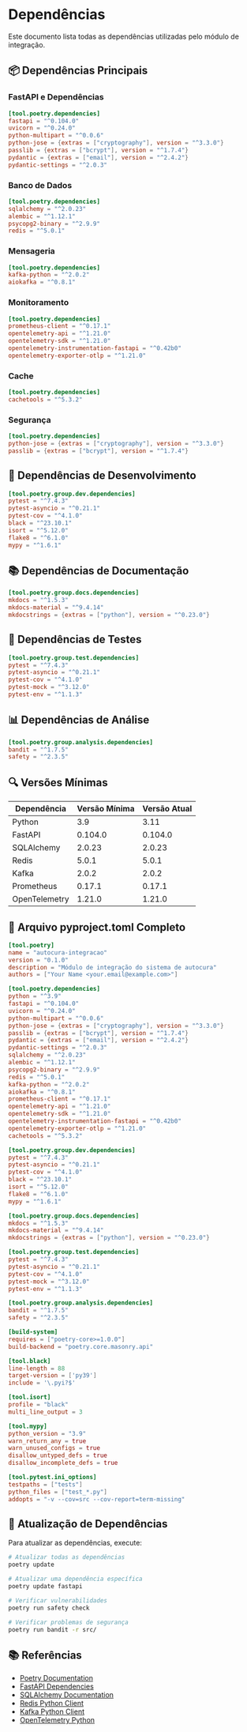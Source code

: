 # Dependências

Este documento lista todas as dependências utilizadas pelo módulo de integração.

## 📦 Dependências Principais

### FastAPI e Dependências

```toml
[tool.poetry.dependencies]
fastapi = "^0.104.0"
uvicorn = "^0.24.0"
python-multipart = "^0.0.6"
python-jose = {extras = ["cryptography"], version = "^3.3.0"}
passlib = {extras = ["bcrypt"], version = "^1.7.4"}
pydantic = {extras = ["email"], version = "^2.4.2"}
pydantic-settings = "^2.0.3"
```

### Banco de Dados

```toml
[tool.poetry.dependencies]
sqlalchemy = "^2.0.23"
alembic = "^1.12.1"
psycopg2-binary = "^2.9.9"
redis = "^5.0.1"
```

### Mensageria

```toml
[tool.poetry.dependencies]
kafka-python = "^2.0.2"
aiokafka = "^0.8.1"
```

### Monitoramento

```toml
[tool.poetry.dependencies]
prometheus-client = "^0.17.1"
opentelemetry-api = "^1.21.0"
opentelemetry-sdk = "^1.21.0"
opentelemetry-instrumentation-fastapi = "^0.42b0"
opentelemetry-exporter-otlp = "^1.21.0"
```

### Cache

```toml
[tool.poetry.dependencies]
cachetools = "^5.3.2"
```

### Segurança

```toml
[tool.poetry.dependencies]
python-jose = {extras = ["cryptography"], version = "^3.3.0"}
passlib = {extras = ["bcrypt"], version = "^1.7.4"}
```

## 🧪 Dependências de Desenvolvimento

```toml
[tool.poetry.group.dev.dependencies]
pytest = "^7.4.3"
pytest-asyncio = "^0.21.1"
pytest-cov = "^4.1.0"
black = "^23.10.1"
isort = "^5.12.0"
flake8 = "^6.1.0"
mypy = "^1.6.1"
```

## 📚 Dependências de Documentação

```toml
[tool.poetry.group.docs.dependencies]
mkdocs = "^1.5.3"
mkdocs-material = "^9.4.14"
mkdocstrings = {extras = ["python"], version = "^0.23.0"}
```

## 🔧 Dependências de Testes

```toml
[tool.poetry.group.test.dependencies]
pytest = "^7.4.3"
pytest-asyncio = "^0.21.1"
pytest-cov = "^4.1.0"
pytest-mock = "^3.12.0"
pytest-env = "^1.1.3"
```

## 📊 Dependências de Análise

```toml
[tool.poetry.group.analysis.dependencies]
bandit = "^1.7.5"
safety = "^2.3.5"
```

## 🔍 Versões Mínimas

| Dependência | Versão Mínima | Versão Atual |
|-------------|---------------|--------------|
| Python | 3.9 | 3.11 |
| FastAPI | 0.104.0 | 0.104.0 |
| SQLAlchemy | 2.0.23 | 2.0.23 |
| Redis | 5.0.1 | 5.0.1 |
| Kafka | 2.0.2 | 2.0.2 |
| Prometheus | 0.17.1 | 0.17.1 |
| OpenTelemetry | 1.21.0 | 1.21.0 |

## 📝 Arquivo pyproject.toml Completo

```toml
[tool.poetry]
name = "autocura-integracao"
version = "0.1.0"
description = "Módulo de integração do sistema de autocura"
authors = ["Your Name <your.email@example.com>"]

[tool.poetry.dependencies]
python = "^3.9"
fastapi = "^0.104.0"
uvicorn = "^0.24.0"
python-multipart = "^0.0.6"
python-jose = {extras = ["cryptography"], version = "^3.3.0"}
passlib = {extras = ["bcrypt"], version = "^1.7.4"}
pydantic = {extras = ["email"], version = "^2.4.2"}
pydantic-settings = "^2.0.3"
sqlalchemy = "^2.0.23"
alembic = "^1.12.1"
psycopg2-binary = "^2.9.9"
redis = "^5.0.1"
kafka-python = "^2.0.2"
aiokafka = "^0.8.1"
prometheus-client = "^0.17.1"
opentelemetry-api = "^1.21.0"
opentelemetry-sdk = "^1.21.0"
opentelemetry-instrumentation-fastapi = "^0.42b0"
opentelemetry-exporter-otlp = "^1.21.0"
cachetools = "^5.3.2"

[tool.poetry.group.dev.dependencies]
pytest = "^7.4.3"
pytest-asyncio = "^0.21.1"
pytest-cov = "^4.1.0"
black = "^23.10.1"
isort = "^5.12.0"
flake8 = "^6.1.0"
mypy = "^1.6.1"

[tool.poetry.group.docs.dependencies]
mkdocs = "^1.5.3"
mkdocs-material = "^9.4.14"
mkdocstrings = {extras = ["python"], version = "^0.23.0"}

[tool.poetry.group.test.dependencies]
pytest = "^7.4.3"
pytest-asyncio = "^0.21.1"
pytest-cov = "^4.1.0"
pytest-mock = "^3.12.0"
pytest-env = "^1.1.3"

[tool.poetry.group.analysis.dependencies]
bandit = "^1.7.5"
safety = "^2.3.5"

[build-system]
requires = ["poetry-core>=1.0.0"]
build-backend = "poetry.core.masonry.api"

[tool.black]
line-length = 88
target-version = ['py39']
include = '\.pyi?$'

[tool.isort]
profile = "black"
multi_line_output = 3

[tool.mypy]
python_version = "3.9"
warn_return_any = true
warn_unused_configs = true
disallow_untyped_defs = true
disallow_incomplete_defs = true

[tool.pytest.ini_options]
testpaths = ["tests"]
python_files = ["test_*.py"]
addopts = "-v --cov=src --cov-report=term-missing"
```

## 🔄 Atualização de Dependências

Para atualizar as dependências, execute:

```bash
# Atualizar todas as dependências
poetry update

# Atualizar uma dependência específica
poetry update fastapi

# Verificar vulnerabilidades
poetry run safety check

# Verificar problemas de segurança
poetry run bandit -r src/
```

## 📚 Referências

- [Poetry Documentation](https://python-poetry.org/docs/)
- [FastAPI Dependencies](https://fastapi.tiangolo.com/tutorial/dependencies/)
- [SQLAlchemy Documentation](https://docs.sqlalchemy.org/)
- [Redis Python Client](https://redis-py.readthedocs.io/)
- [Kafka Python Client](https://kafka-python.readthedocs.io/)
- [OpenTelemetry Python](https://opentelemetry.io/docs/instrumentation/python/) 